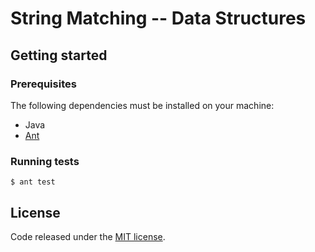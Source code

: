 # String Matching -- Data Structures

## Getting started

### Prerequisites

The following dependencies must be installed on your machine:

* Java
* [Ant](http://ant.apache.org/)

### Running tests

    $ ant test

## License

Code released under the [MIT license](./LICENSE).
